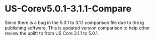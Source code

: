 # US-Corev5.0.1-3.1.1-Compare
Since there is a bug in the 5.0.1 to 3.1.1 comparison file due to the ig publishing software, This is updated version comparison to help other review the uplift to from US Core 3.1.1 to 5.0.1.   

